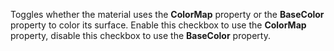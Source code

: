 Toggles whether the material uses the **ColorMap** property or the **BaseColor** property to color its surface. Enable this checkbox to use the **ColorMap** property, disable this checkbox to use the **BaseColor** property.